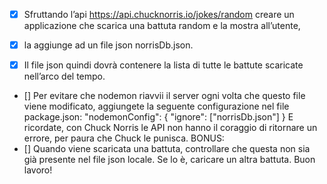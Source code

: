- [x] Sfruttando l’api https://api.chucknorris.io/jokes/random creare un applicazione che scarica una battuta random e la mostra all’utente, 

- [x] la aggiunge ad un file json norrisDb.json.

- [x] Il file json quindi dovrà contenere la lista di tutte le battute scaricate nell’arco del tempo.

- [] Per evitare che nodemon riavvii il server ogni volta che questo file viene modificato, aggiungete la seguente configurazione nel file package.json:
"nodemonConfig": {
	"ignore": ["norrisDb.json"]
}
E ricordate, con Chuck Norris le API non hanno il coraggio di ritornare un errore, per paura che Chuck le punisca.
BONUS:
- [] Quando viene scaricata una battuta, controllare che questa non sia già presente nel file json locale. Se lo è, caricare un altra battuta.
Buon lavoro!